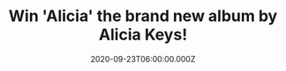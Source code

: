 ---
campaign-uuid: "c-adf1be71-a8bc-4807-9176-e229e55f8134"
type: "Competition"
category: "Music"
date: "2020-09-23T06:00:00.000Z"
end-date: "2020-11-23T23:59:00.000Z"
disable-form: false
is_promoted: true
has_entry_page: true
title: "Win 'Alicia' the brand new album by Alicia Keys!"
competition-description: "<p>She's back and better than ever. The American singer\
  \ & songwriter Alicia Keys has just released her brand new record 'Alicia'. A seventh\
  \ studio album that plays to the singer's strengths, exuding warmth and cautious\
  \ optimism, with an emphasis on her masterful balladry.</p>\n<p>We are giving you\
  \ the chance of wining a copy of her album 'Alicia' for you to add it to your collection.\
  \ Click below and it could be yours.</p>\n"
hero-header: "Win 'Alicia' the brand new album by Alicia Keys!"
terms-confirmation: "N/A"
banner-img: "https://assets.expresslyapp.com/asset-b874c671-e22c-4acb-84bf-d24107d16dd7.jpg"
logo-left-href: "aaa.nme.com"
logo-left-image: "https://assets.expresslyapp.com/asset-b0b223bf-8036-4239-961d-329f00433446.jpg"
logo-left-title: "NME AAA"
bg-image-hero: "https://assets.expresslyapp.com/asset-4c510dde-f7fe-4ab0-b270-348de26ee963.jpg"
bg-image-first: "https://assets.expresslyapp.com/asset-81da61c9-3b03-4bce-88cf-0d86004403f9.jpg"
section1-content: "<p>Alicia's seventh album 'Alicia' was originally due in March,\
  \ but then pandemic panic intervened. Now, is finally here and we have a copy for\
  \ you. This is an album that shimmers with warmth and cautious optimism from start\
  \ to finish.</p>\n<p>Enter below for a chance to win it now.</p>\n"
entry-title: "Win 'Alicia' the brand new album by Alicia Keys!"
entry-content: "<p>Enter the draw to win  'Alicia' the brand new album by Alicia Keys\
  \ by completing the form below before 23:59 on the 23rd of October 2020.</p>\n"
has-winner: false
prize-description: "'Alicia' the brand new album by Alicia Keys!"
special-conditions: "Multiple entries are allowed up to one every day."
country-restrictions:
- "GB"
---